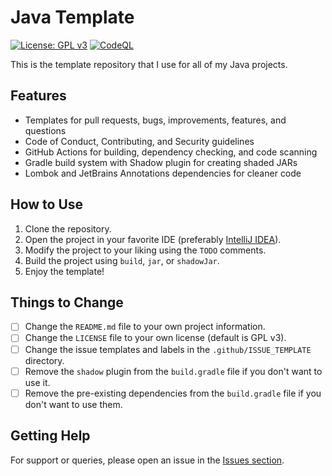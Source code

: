 # Java Template

[![License: GPL v3](https://img.shields.io/badge/License-GPLv3-blue.svg)](LICENSE)
[![CodeQL](https://github.com/Foulest/JavaTemplate/actions/workflows/github-code-scanning/codeql/badge.svg)](https://github.com/Foulest/JavaTemplate/actions/workflows/github-code-scanning/codeql)

This is the template repository that I use for all of my Java projects.

## Features

- Templates for pull requests, bugs, improvements, features, and questions
- Code of Conduct, Contributing, and Security guidelines
- GitHub Actions for building, dependency checking, and code scanning
- Gradle build system with Shadow plugin for creating shaded JARs
- Lombok and JetBrains Annotations dependencies for cleaner code

## How to Use

1. Clone the repository.
2. Open the project in your favorite IDE (preferably [IntelliJ IDEA](https://jetbrains.com/idea)).
3. Modify the project to your liking using the `TODO` comments.
4. Build the project using `build`, `jar`, or `shadowJar`.
5. Enjoy the template!

## Things to Change

- [ ] Change the `README.md` file to your own project information.
- [ ] Change the `LICENSE` file to your own license (default is GPL v3).
- [ ] Change the issue templates and labels in the `.github/ISSUE_TEMPLATE` directory.
- [ ] Remove the `shadow` plugin from the `build.gradle` file if you don't want to use it.
- [ ] Remove the pre-existing dependencies from the `build.gradle` file if you don't want to use them.

## Getting Help

For support or queries, please open an issue in the [Issues section](https://github.com/Foulest/JavaTemplate/issues).
